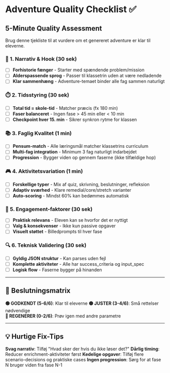 # Adventure Quality Checklist ✅

## 5-Minute Quality Assessment
Brug denne tjekliste til at vurdere om et genereret adventure er klar til eleverne.

### 🎯 1. Narrativ & Hook (30 sek)
- [ ] **Forhistorie fænger** - Starter med spændende problem/mission
- [ ] **Alderspassende sprog** - Passer til klassetrin uden at være nedladende
- [ ] **Klar sammenhæng** - Adventure-temaet binder alle fag sammen naturligt

### ⏱️ 2. Tidsstyring (30 sek)
- [ ] **Total tid = skole-tid** - Matcher præcis (fx 180 min)
- [ ] **Faser balanceret** - Ingen fase > 45 min eller < 10 min
- [ ] **Checkpoint hver 15. min** - Sikrer synkron rytme for klassen

### 📚 3. Faglig Kvalitet (1 min)
- [ ] **Pensum-match** - Alle læringsmål matcher klassetrins curriculum
- [ ] **Multi-fag integration** - Minimum 3 fag naturligt indarbejdet
- [ ] **Progression** - Bygger viden op gennem faserne (ikke tilfældige hop)

### 🎮 4. Aktivitetsvariation (1 min)
- [ ] **Forskellige typer** - Mix af quiz, skrivning, beslutninger, refleksion
- [ ] **Adaptiv sværhed** - Klare remedial/core/stretch varianter
- [ ] **Auto-scoring** - Mindst 60% kan bedømmes automatisk

### 🎨 5. Engagement-faktorer (30 sek)
- [ ] **Praktisk relevans** - Eleven kan se hvorfor det er nyttigt
- [ ] **Valg & konsekvenser** - Ikke kun passive opgaver
- [ ] **Visuelt støttet** - Billedprompts til hver fase

### 🔍 6. Teknisk Validering (30 sek)
- [ ] **Gyldig JSON struktur** - Kan parses uden fejl
- [ ] **Komplette aktiviteter** - Alle har success_criteria og input_spec
- [ ] **Logisk flow** - Faserne bygger på hinanden

---

## 🚦 Beslutningsmatrix

**🟢 GODKENDT (5-6/6)**: Klar til eleverne
**🟡 JUSTER (3-4/6)**: Små rettelser nødvendige  
**🔴 REGENERER (0-2/6)**: Prøv igen med andre parametre

---

## 💡 Hurtige Fix-Tips

**Svag narrativ**: Tilføj "Hvad sker der hvis du ikke løser det?"
**Dårlig timing**: Reducer enrichment-aktiviteter først
**Kedelige opgaver**: Tilføj flere scenario-decisions og praktiske cases
**Ingen progression**: Sørg for at fase N bruger viden fra fase N-1